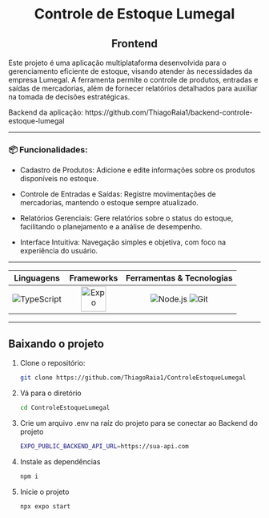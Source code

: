 <h1 align="center">Controle de Estoque Lumegal</h1>
<h2 align="center">Frontend</h2>

<p>
  Este projeto é uma aplicação multiplataforma desenvolvida para o gerenciamento eficiente de estoque, 
  visando atender às necessidades da empresa Lumegal. A ferramenta permite o controle de produtos, entradas e saídas de mercadorias, além de fornecer relatórios detalhados para auxiliar na tomada de decisões estratégicas.
</p>

<p>
  Backend da aplicação: https://github.com/ThiagoRaia1/backend-controle-estoque-lumegal
</p>


---

### 📦 Funcionalidades:

* Cadastro de Produtos: Adicione e edite informações sobre os produtos disponíveis no estoque.

* Controle de Entradas e Saídas: Registre movimentações de mercadorias, mantendo o estoque sempre atualizado.

* Relatórios Gerenciais: Gere relatórios sobre o status do estoque, facilitando o planejamento e a análise de desempenho.

* Interface Intuitiva: Navegação simples e objetiva, com foco na experiência do usuário.

---

<div align="center">
  <table>
    <thead>
      <tr>
        <th align="center">Linguagens</th>
        <th align="center">Frameworks</th>
        <th align="center">Ferramentas & Tecnologias</th>
      </tr>
    </thead>
    <tbody>
      <tr>
        <td align="center">
          <div>
            <picture>
              <source media="(prefers-color-scheme: dark)" srcset="https://skillicons.dev/icons?i=ts&theme=dark" />
              <source media="(prefers-color-scheme: light)" srcset="https://skillicons.dev/icons?i=ts&theme=light" />
              <img src="https://skillicons.dev/icons?i=ts&theme=light" alt="TypeScript" />
            </picture>
          </div>
        </td>
        <td align="center">
          <div>
            <picture>
              <source media="(prefers-color-scheme: dark)" srcset="https://encrypted-tbn0.gstatic.com/images?q=tbn:ANd9GcT5d-YG1OqK53sDiYDYTyrWOrJUOXgkm8ZJ_Q&s" />
              <source media="(prefers-color-scheme: light)" srcset="https://encrypted-tbn0.gstatic.com/images?q=tbn:ANd9GcT5d-YG1OqK53sDiYDYTyrWOrJUOXgkm8ZJ_Q&s" />
              <img src="https://encrypted-tbn0.gstatic.com/images?q=tbn:ANd9GcT5d-YG1OqK53sDiYDYTyrWOrJUOXgkm8ZJ_Q&s" alt="Expo" width=50 height=50 />
            </picture>
          </div>
        </td>
        <td align="center">
          <div>
            <picture>
              <source media="(prefers-color-scheme: dark)" srcset="https://skillicons.dev/icons?i=nodejs&theme=dark" />
              <source media="(prefers-color-scheme: light)" srcset="https://skillicons.dev/icons?i=nodejs&theme=light" />
              <img src="https://skillicons.dev/icons?i=nodejs&theme=light" alt="Node.js" />
            </picture>
            <picture>
              <source media="(prefers-color-scheme: dark)" srcset="https://skillicons.dev/icons?i=git&theme=dark" />
              <source media="(prefers-color-scheme: light)" srcset="https://skillicons.dev/icons?i=git&theme=light" />
              <img src="https://skillicons.dev/icons?i=git&theme=light" alt="Git" />
            </picture>
          </div>
          <div>
        </td>
      </tr>
    </tbody>
  </table>
</div>

---

## Baixando o projeto

1.  Clone o repositório:

    ```bash
    git clone https://github.com/ThiagoRaia1/ControleEstoqueLumegal

2. Vá para o diretório
   
   ```bash
   cd ControleEstoqueLumegal

3. Crie um arquivo .env na raíz do projeto para se conectar ao Backend do projeto

   ```bash
   EXPO_PUBLIC_BACKEND_API_URL=https://sua-api.com
   
4. Instale as dependências

   ```bash
   npm i

5. Inicie o projeto

   ```bash
   npx expo start
